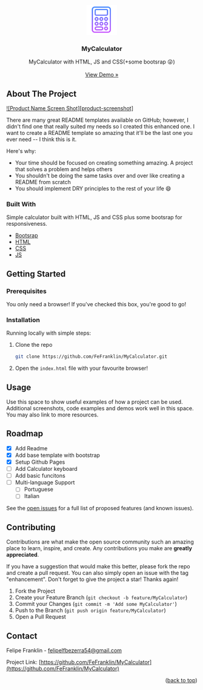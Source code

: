 <div id="top"></div>

<!-- PROJECT LOGO -->
<br />
<div align="center">
  <a href="https://github.com/othneildrew/Best-README-Template">
    <img src="img/android-chrome-192x192.png" alt="Logo" width="80" height="80">
  </a>

  <h3 align="center">MyCalculator</h3>

  <p align="center">
    MyCalculator with HTML, JS and CSS(+some bootsrap 😜)
    <br />
    <br />
    <a href="https://fefranklin.github.io/MyCalculator/">View Demo »</a>
  </p>
</div>

<!-- ABOUT THE PROJECT -->
## About The Project

[![Product Name Screen Shot][product-screenshot]](https://example.com)

There are many great README templates available on GitHub; however, I didn't find one that really suited my needs so I created this enhanced one. I want to create a README template so amazing that it'll be the last one you ever need -- I think this is it.

Here's why:
* Your time should be focused on creating something amazing. A project that solves a problem and helps others
* You shouldn't be doing the same tasks over and over like creating a README from scratch
* You should implement DRY principles to the rest of your life :smile:

### Built With

Simple calculator built with HTML, JS and CSS plus some bootsrap for responsiveness.

* [Bootsrap](https://getbootstrap.com/)
* [HTML](https://developer.mozilla.org/en-US/docs/Glossary/HTML5)
* [CSS](https://developer.mozilla.org/en-US/docs/Web/CSS)
* [JS](https://www.javascript.com/)

<!-- GETTING STARTED -->
## Getting Started

### Prerequisites

You only need a browser! If you've checked this box, you're good to go!

### Installation

Running locally with simple steps:

1. Clone the repo
   ```sh
   git clone https://github.com/FeFranklin/MyCalculator.git
   ```
2. Open the `index.html` file with your favourite browser!

<!-- USAGE EXAMPLES -->
## Usage

Use this space to show useful examples of how a project can be used. Additional screenshots, code examples and demos work well in this space. You may also link to more resources.

<!-- ROADMAP -->
## Roadmap

- [x] Add Readme
- [x] Add base template with bootstrap
- [x] Setup Github Pages
- [ ] Add Calculator keyboard
- [ ] Add basic funcitons
- [ ] Multi-language Support
    - [ ] Portuguese
    - [ ] Italian

See the [open issues](https://github.com/FeFranklin/MyCalculator/issues) for a full list of proposed features (and known issues).

<!-- CONTRIBUTING -->
## Contributing

Contributions are what make the open source community such an amazing place to learn, inspire, and create. Any contributions you make are **greatly appreciated**.

If you have a suggestion that would make this better, please fork the repo and create a pull request. You can also simply open an issue with the tag "enhancement".
Don't forget to give the project a star! Thanks again!

1. Fork the Project
2. Create your Feature Branch (`git checkout -b feature/MyCalculator`)
3. Commit your Changes (`git commit -m 'Add some MyCalculator'`)
4. Push to the Branch (`git push origin feature/MyCalculator`)
5. Open a Pull Request

<!-- CONTACT -->
## Contact

Felipe Franklin - felipelfbezerra54@gmail.com

Project Link: [https://github.com/FeFranklin/MyCalculator](https://github.com/FeFranklin/MyCalculator)

<p align="right">(<a href="#top">back to top</a>)</p>
